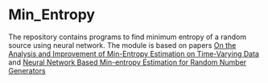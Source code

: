 # Min_Entropy
The repository contains programs to find minimum entropy of a random source using neural network. The module is based on papers [On the Analysis and Improvement of Min-Entropy Estimation on Time-Varying Data](https://ieeexplore.ieee.org/abstract/document/8871148) and [Neural Network Based Min-entropy Estimation for Random Number Generators](https://link.springer.com/chapter/10.1007/978-3-030-01704-0_13)
